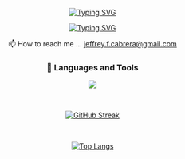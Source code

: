  
<div align="center">

[![Typing SVG](https://readme-typing-svg.demolab.com?font=Pixelify+Sans&weight=600&size=33&pause=1000&color=36BCF7FF&center=true&random=false&width=435&lines=welcome+to+my+github+page+)](https://git.io/typing-svg)
 
[![Typing SVG](https://readme-typing-svg.demolab.com?font=Anonymous+Pro&pause=1000&center=true&random=false&width=435&lines=I'm+Jeffrey+cabrera)](https://git.io/typing-svg)
        
 📫 How to reach me ... jeffrey.f.cabrera@gmail.com

### 🧰 Languages and Tools

<p align="center">
  <a href="https://skillicons.dev">
    <img src="https://skillicons.dev/icons?i=html,css,javascript,jquery,java,mysql,spring,eclipse,bootstrap,react,idea,aws,py,vscode&perline=5" />
  </a>
</p>
     
<br>
   
[![GitHub Streak](https://github-readme-streak-stats.herokuapp.com?user=jeffrey840&theme=horizon&border_radius=5&background=FF2D2D00&border=FFFFFF&stroke=FFFFFF&ring=2A5EDE&fire=396D76&currStreakNum=396D76&sideNums=396D76&currStreakLabel=2A5EDE&sideLabels=2A5EDE&dates=396D76)](https://git.io/streak-stats) 
 
 <br>

[![Top Langs](https://github-readme-stats.vercel.app/api/top-langs/?username=jeffrey840&hide=python,cython,c,xslt,c%2B%2B,jinja&layout=compact&theme=transparent&env=PAT_1)](https://github.com/jeffrey840)
 
<div>